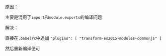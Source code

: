 原因：

主要是混用了`import`和`module.exports`的编译问题

解决：

直接在`.babelrc`中追加 
`"plugins": [
    "transform-es2015-modules-commonjs"
]`

然后重新编译便可